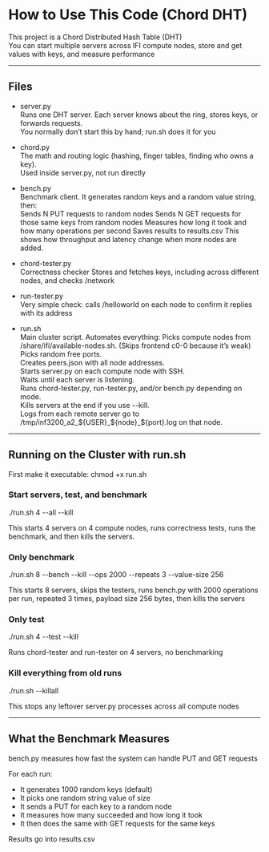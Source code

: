 # How to Use This Code (Chord DHT)

This project is a Chord Distributed Hash Table (DHT)  
You can start multiple servers across IFI compute nodes, store and get values with keys, and measure performance

---

## Files

- server.py  
  Runs one DHT server. Each server knows about the ring, stores keys, or forwards requests.  
  You normally don’t start this by hand; run.sh does it for you

- chord.py  
  The math and routing logic (hashing, finger tables, finding who owns a key).  
  Used inside server.py, not run directly

- bench.py  
    Benchmark client. It generates random keys and a random value string, then:  
    Sends N PUT requests to random nodes
    Sends N GET requests for those same keys from random nodes
    Measures how long it took and how many operations per second
    Saves results to results.csv
    This shows how throughput and latency change when more nodes are added.

- chord-tester.py  
  Correctness checker 
  Stores and fetches keys, including across different nodes, and checks /network

- run-tester.py  
  Very simple check: calls /helloworld on each node to confirm it replies with its address

- run.sh  
  Main cluster script. Automates everything:
   Picks compute nodes from /share/ifi/available-nodes.sh.   (Skips frontend c0-0 because it’s weak)  
   Picks random free ports.  
  Creates peers.json with all node addresses.  
  Starts server.py on each compute node with SSH.  
  Waits until each server is listening.  
  Runs chord-tester.py, run-tester.py, and/or bench.py depending on mode.  
  Kills servers at the end if you use --kill.  
  Logs from each remote server go to /tmp/inf3200_a2_${USER}_${node}_${port}.log on that node.

---

## Running on the Cluster with run.sh

First make it executable:
chmod +x run.sh

### Start servers, test, and benchmark
./run.sh 4 --all --kill

This starts 4 servers on 4 compute nodes, runs correctness tests, runs the benchmark, and then kills the servers.

### Only benchmark
./run.sh 8 --bench --kill --ops 2000 --repeats 3 --value-size 256

This starts 8 servers, skips the testers, runs bench.py with 2000 operations per run, repeated 3 times, payload size 256 bytes, then kills the servers

### Only test
./run.sh 4 --test --kill

Runs chord-tester and run-tester on 4 servers, no benchmarking

### Kill everything from old runs
./run.sh --killall

This stops any leftover server.py processes across all compute nodes

----

## What the Benchmark Measures

bench.py measures how fast the system can handle PUT and GET requests

For each run:
- It generates 1000 random keys (default)
- It picks one random string value of  size
- It sends a PUT for each key to a random node
- It measures how many succeeded and how long it took
- It then does the same with GET requests for the same keys

Results go into results.csv


